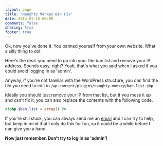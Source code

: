 ```yaml
---
layout: page
title: "Naughty Monkey Ban Fix"
date: 2014-05-18 00:09
comments: false
sharing: true
footer: true
---
```


Ok, now you've done it. You banned yourself from your own website. What a silly thing to do!

Here's the deal. you need to go into your the ban list and remove your IP address.
Sounds easy, right?
Yeah, that's what you said when I asked if you could avoid logging in as 'admin'.

Anyway, if you're not familiar with the WordPress structure, you can find the file you need to edit in `/wp-content/plugins/naughty-monkey/ban-list.php`

Ideally you should just remove your IP from that list, but if you mess it up and can't fix it, you can also replace the contents with the following code.

```php
<?php $ban_list = array() ?>
```

If you're still stuck, you can always send me an [email](mailto:will@itsananderson.com) and I can try to help, but keep in mind that I only do this for fun, so it could be a while before I can give you a hand.

<strong>Now just remember. Don't try to log in as 'admin'!</strong>